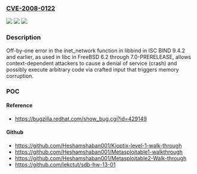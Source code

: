 ### [CVE-2008-0122](https://cve.mitre.org/cgi-bin/cvename.cgi?name=CVE-2008-0122)
![](https://img.shields.io/static/v1?label=Product&message=n%2Fa&color=blue)
![](https://img.shields.io/static/v1?label=Version&message=n%2Fa&color=blue)
![](https://img.shields.io/static/v1?label=Vulnerability&message=n%2Fa&color=brighgreen)

### Description

Off-by-one error in the inet_network function in libbind in ISC BIND 9.4.2 and earlier, as used in libc in FreeBSD 6.2 through 7.0-PRERELEASE, allows context-dependent attackers to cause a denial of service (crash) and possibly execute arbitrary code via crafted input that triggers memory corruption.

### POC

#### Reference
- https://bugzilla.redhat.com/show_bug.cgi?id=429149

#### Github
- https://github.com/Heshamshaban001/Kioptix-level-1-walk-through
- https://github.com/Heshamshaban001/Metasploitable1-walkthrough
- https://github.com/Heshamshaban001/Metasploitable2-Walk-through
- https://github.com/lekctut/sdb-hw-13-01

